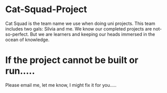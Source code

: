 # Cat-Squad-Project
Cat Squad is the team name we use when doing uni projects. 
This team includes two gals: Silvia and me. 
We know our completed projects are not-so-perfect. 
But we are learners and  keeping our heads immersed in the ocean of knowledge.

# If the project cannot be built or run.....
Please email me, let me know, I might fix it for you.....
